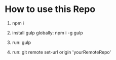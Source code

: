 # How to use this Repo

1. npm i

2. install gulp globally: npm i -g gulp

3. run: gulp

4. run: git remote set-url origin 'yourRemoteRepo'